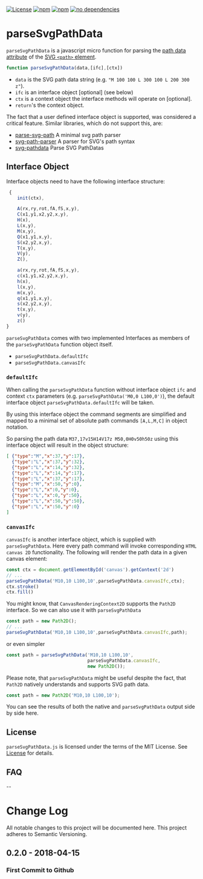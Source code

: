 [![License](http://img.shields.io/:license-mit-blue.svg)](https://github.com/goessner/parseSvgPathData/license.txt)
[![npm](https://img.shields.io/npm/v/parse-svg-path-data.svg)](https://www.npmjs.com/package/parse-svg-path-data/)
[![npm](https://img.shields.io/npm/dt/parse-svg-path-data.svg)](https://www.npmjs.com/package/parse-svg-path-data)
[![no dependencies](https://img.shields.io/gemnasium/mathiasbynens/he.svg)](https://github.com/goessner/parseSvgPathData)

# parseSvgPathData

<code>parseSvgPathData</code> is a javascript micro function for parsing the [path data attribute](https://developer.mozilla.org/en-US/docs/Web/SVG/Attribute/d) of the [SVG `<path>` element](https://developer.mozilla.org/en-US/docs/Web/SVG/Element/path).

```js
function parseSvgPathData(data,[ifc],[ctx])
```

* `data` is the SVG path data string (e.g. `"M 100 100 L 300 100 L 200 300 z"`).
* `ifc` is an interface object [optional] (see below)
* `ctx` is a context object the interface methods will operate on [optional].
* `return`'s the context object.

The fact that a user defined interface object is supported, was considered a critical feature. Similar libraries, which do not support this, are:

* [parse-svg-path](https://github.com/jkroso/parse-svg-path) A minimal svg path parser 
* [svg-path-parser](https://github.com/hughsk/svg-path-parser) A parser for SVG's path syntax
* [svg-pathdata](https://github.com/nfroidure/svg-pathdata) Parse SVG PathDatas



## Interface Object

Interface objects need to have the following interface structure:

```js
 {
    init(ctx),

    A(rx,ry,rot,fA,fS,x,y),
    C(x1,y1,x2,y2,x,y),
    H(x),
    L(x,y),
    M(x,y),
    Q(x1,y1,x,y),
    S(x2,y2,x,y),
    T(x,y),
    V(y),
    Z(),

    a(rx,ry,rot,fA,fS,x,y),
    c(x1,y1,x2,y2,x,y),
    h(x),
    l(x,y),
    m(x,y),
    q(x1,y1,x,y),
    s(x2,y2,x,y),
    t(x,y),
    v(y),
    z()
}
```

`parseSvgPathData` comes with two implemented Interfaces as members of the 
`parseSvgPathData` function object itself.

* `parseSvgPathData.defaultIfc`
* `parseSvgPathData.canvasIfc`


### `defaultIfc`

When calling the `parseSvgPathData` function without interface object `ifc` and context `ctx` parameters (e.g. `parseSvgPathData('M0,0 L100,0')`), the default interface object `parseSvgPathData.defaultIfc` will be taken. 

By using this interface object the command segments are simplified and mapped to a minimal set of absolute path commands `[A,L,M,C]` in object notation.

So parsing the path data `M37,17v15H14V17z M50,0H0v50h50z` using this interface object will result in the object structure:

```json
[ {"type":"M","x":37,"y":17},
  {"type":"L","x":37,"y":32},
  {"type":"L","x":14,"y":32},
  {"type":"L","x":14,"y":17},
  {"type":"L","x":37,"y":17},
  {"type":"M","x":50,"y":0},
  {"type":"L","x":0,"y":0},
  {"type":"L","x":0,"y":50},
  {"type":"L","x":50,"y":50},
  {"type":"L","x":50,"y":0}
]
```

### `canvasIfc`

`canvasIfc` is another interface object, which is supplied with `parseSvgPathData`. Here every path command will invoke corresponding `HTML canvas 2D` functionality. The following will render the path data in a given canvas element:

```js
const ctx = document.getElementById('canvas').getContext('2d')
// ...
parseSvgPathData('M10,10 L100,10',parseSvgPathData.canvasIfc,ctx);
ctx.stroke()
ctx.fill()
```

You might know, that `CanvasRenderingContext2D` supports the `Path2D` interface. So we can also use it with `parseSvgPathData`

```js
const path = new Path2D();
// ...
parseSvgPathData('M10,10 L100,10',parseSvgPathData.canvasIfc,path);
```
or even simpler

```js
const path = parseSvgPathData('M10,10 L100,10',
                              parseSvgPathData.canvasIfc,
                              new Path2D());
```
Please note, that `parseSvgPathData` might be useful despite the fact, that `Path2D` natively understands and supports SVG path data.

```js
const path = new Path2D('M10,10 L100,10');
```
You can see the results of both the native and `parseSvgPathData` output side by side here.

## License

`parseSvgPathData.js` is licensed under the terms of the MIT License. See [License](https://github.com/goessner/parseSvgPathData/license.txt) for details.

## FAQ

--

# Change Log

All notable changes to this project will be documented here. This project adheres to Semantic Versioning.

## 0.2.0 - 2018-04-15

### First Commit to Github
